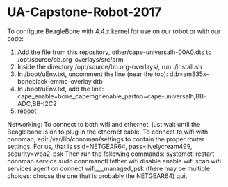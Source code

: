 # UA-Capstone-Robot-2017

To configure BeagleBone with 4.4.x kernel for use on our robot or with our code:
  1. Add the file from this repository, other/cape-universalh-00A0.dts to /opt/source/bb.org-overlays/src/arm
  2. Inside the directory /opt/source/bb.org-overlays/, run ./install.sh
  3. In /boot/uEnv.txt, uncomment the line (near the top):
      dtb=am335x-boneblack-emmc-overlay.dtb
  4. In /boot/uEnv.txt, add the line:
      cape_enable=bone_capemgr.enable_partno=cape-universalh,BB-ADC,BB-I2C2
  5. reboot

Networking:
  To connect to both wifi and ethernet, just wait until the Beaglebone is on to plug in the ethernet cable. 
  To connect to wifi with connman, edit /var/lib/connman/settings to contain the proper router settings. For us, that is ssid=NETGEAR64, pass=livelycream499, security=wpa2-psk
    Then run the following commands:
      systemctl restart connman.service
      sudo connmanctl
      tether wifi disable
      enable wifi
      scan wifi
      services
      agent on
      connect wifi_*_*_managed_psk (there may be multiple choices: choose the one that is probably the NETGEAR64)
      quit
